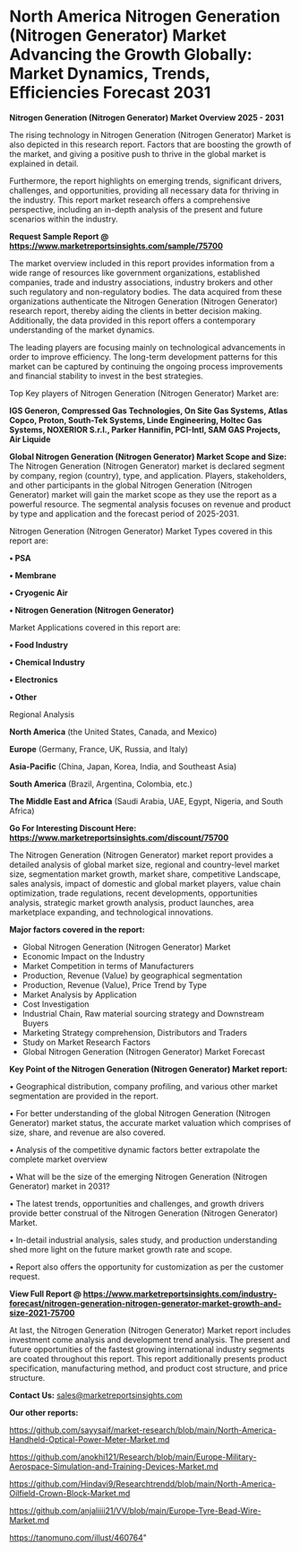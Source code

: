 # North America Nitrogen Generation (Nitrogen Generator) Market Advancing the Growth Globally: Market Dynamics, Trends, Efficiencies Forecast 2031

<Strong> Nitrogen Generation (Nitrogen Generator) Market Overview 2025 - 2031</strong>

The rising technology in Nitrogen Generation (Nitrogen Generator) Market is also depicted in this research report. Factors that are boosting the growth of the market, and giving a positive push to thrive in the global market is explained in detail.

Furthermore, the report highlights on emerging trends, significant drivers, challenges, and opportunities, providing all necessary data for thriving in the industry. This report market research offers a comprehensive perspective, including an in-depth analysis of the present and future scenarios within the industry.

<strong>Request Sample Report @ <a href=https://www.marketreportsinsights.com/sample/75700>https://www.marketreportsinsights.com/sample/75700</a></strong>

The market overview included in this report provides information from a wide range of resources like government organizations, established companies, trade and industry associations, industry brokers and other such regulatory and non-regulatory bodies. The data acquired from these organizations authenticate the Nitrogen Generation (Nitrogen Generator) research report, thereby aiding the clients in better decision making. Additionally, the data provided in this report offers a contemporary understanding of the market dynamics.

The leading players are focusing mainly on technological advancements in order to improve efficiency. The long-term development patterns for this market can be captured by continuing the ongoing process improvements and financial stability to invest in the best strategies.

Top Key players of Nitrogen Generation (Nitrogen Generator) Market are:

<strong>IGS Generon, Compressed Gas Technologies, On Site Gas Systems, Atlas Copco, Proton, South-Tek Systems, Linde Engineering, Holtec Gas Systems, NOXERIOR S.r.l., Parker Hannifin, PCI-Intl, SAM GAS Projects, Air Liquide</strong>

<strong><b>Global Nitrogen Generation (Nitrogen Generator) Market Scope and Size:</b></strong>
The Nitrogen Generation (Nitrogen Generator) market is declared segment by company, region (country), type, and application. Players, stakeholders, and other participants in the global Nitrogen Generation (Nitrogen Generator) market will gain the market scope as they use the report as a powerful resource. The segmental analysis focuses on revenue and product by type and application and the forecast period of 2025-2031.

Nitrogen Generation (Nitrogen Generator) Market Types covered in this report are:

<strong>• PSA

• Membrane

• Cryogenic Air

• Nitrogen Generation (Nitrogen Generator)</strong>

Market Applications covered in this report are:

<strong>• Food Industry

• Chemical Industry

• Electronics

• Other</strong> 

Regional Analysis

<strong>North America</strong> (the United States, Canada, and Mexico)

<strong>Europe</strong> (Germany, France, UK, Russia, and Italy)

<strong>Asia-Pacific</strong> (China, Japan, Korea, India, and Southeast Asia)

<strong>South America</strong> (Brazil, Argentina, Colombia, etc.)

<strong>The Middle East and Africa</strong> (Saudi Arabia, UAE, Egypt, Nigeria, and South Africa)

<strong>Go For Interesting Discount Here: <a href=https://www.marketreportsinsights.com/discount/75700>https://www.marketreportsinsights.com/discount/75700</a></strong>

The Nitrogen Generation (Nitrogen Generator) market report provides a detailed analysis of global market size, regional and country-level market size, segmentation market growth, market share, competitive Landscape, sales analysis, impact of domestic and global market players, value chain optimization, trade regulations, recent developments, opportunities analysis, strategic market growth analysis, product launches, area marketplace expanding, and technological innovations.

<strong><b>Major factors covered in the report:</b></strong>
<ul>
  <li>Global Nitrogen Generation (Nitrogen Generator) Market </li>
  <li>Economic Impact on the Industry</li>
  <li>Market Competition in terms of Manufacturers</li>
  <li>Production, Revenue (Value) by geographical segmentation</li>
  <li>Production, Revenue (Value), Price Trend by Type</li>
  <li>Market Analysis by Application</li>
  <li>Cost Investigation</li>
  <li>Industrial Chain, Raw material sourcing strategy and Downstream Buyers</li>
  <li>Marketing Strategy comprehension, Distributors and Traders</li>
  <li>Study on Market Research Factors</li>
  <li>Global Nitrogen Generation (Nitrogen Generator) Market Forecast</li>
</ul>

<strong><b>Key Point of the Nitrogen Generation (Nitrogen Generator) Market report:</b></strong>

• Geographical distribution, company profiling, and various other market segmentation are provided in the report.

• For better understanding of the global Nitrogen Generation (Nitrogen Generator) market status, the accurate market valuation which comprises of size, share, and revenue are also covered.

• Analysis of the competitive dynamic factors better extrapolate the complete market overview

• What will be the size of the emerging Nitrogen Generation (Nitrogen Generator) market in 2031?

• The latest trends, opportunities and challenges, and growth drivers provide better construal of the Nitrogen Generation (Nitrogen Generator) Market.

• In-detail industrial analysis, sales study, and production understanding shed more light on the future market growth rate and scope.

• Report also offers the opportunity for customization as per the customer request.

<strong><b>View Full Report @ <a href=https://www.marketreportsinsights.com/industry-forecast/nitrogen-generation-nitrogen-generator-market-growth-and-size-2021-75700>https://www.marketreportsinsights.com/industry-forecast/nitrogen-generation-nitrogen-generator-market-growth-and-size-2021-75700</a></b></strong>


At last, the Nitrogen Generation (Nitrogen Generator) Market report includes investment come analysis and development trend analysis. The present and future opportunities of the fastest growing international industry segments are coated throughout this report. This report additionally presents product specification, manufacturing method, and product cost structure, and price structure.

<strong>Contact Us:</strong>
sales@marketreportsinsights.com

<strong>Our other reports:</strong>

<a href=https://github.com/sayysaif/market-research/blob/main/North-America-Handheld-Optical-Power-Meter-Market.md>https://github.com/sayysaif/market-research/blob/main/North-America-Handheld-Optical-Power-Meter-Market.md</a>

<a href=https://github.com/anokhi121/Research/blob/main/Europe-Military-Aerospace-Simulation-and-Training-Devices-Market.md>https://github.com/anokhi121/Research/blob/main/Europe-Military-Aerospace-Simulation-and-Training-Devices-Market.md</a>

<a href=https://github.com/Hindavi9/Researchtrendd/blob/main/North-America-Oilfield-Crown-Block-Market.md>https://github.com/Hindavi9/Researchtrendd/blob/main/North-America-Oilfield-Crown-Block-Market.md</a>

<a href=https://github.com/anjaliiii21/VV/blob/main/Europe-Tyre-Bead-Wire-Market.md>https://github.com/anjaliiii21/VV/blob/main/Europe-Tyre-Bead-Wire-Market.md</a>

<a href=https://tanomuno.com/illust/460764>https://tanomuno.com/illust/460764</a>"

